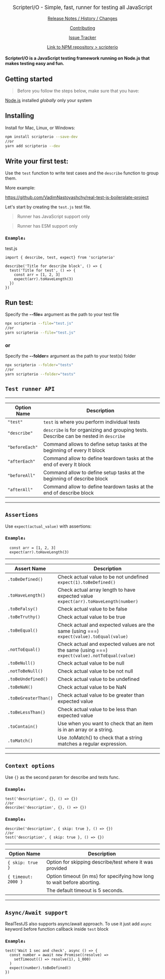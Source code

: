 <p align="center" style="font-size:120%;">
ScripterI/O - Simple, fast, runner for testing all JavaScript
</p>

<p align="center">
  <a href="./CHANGELOG.md">Release Notes / History / Changes</a> 
</p>
<p align="center">
  <a href="./CONTRIBUTING.md">Contributing</a> 
</p>
<p align="center">
  <a href="https://github.com/VadimNastoyashchy/scripterio/issues">Issue Tracker</a> 
</p>
<p align="center">
  <a href="https://www.npmjs.com/package/scripterio">Link to NPM repository > scripterio</a> 
</p>

#### ScripterI/O is a JavaScript testing framework running on Node.js that makes testing easy and fun.

## Getting started

> Before you follow the steps below, make sure that you have:

[Node.js](https://nodejs.org/en/download/) installed _globally_ only your system

## Installing

Install for Mac, Linux, or Windows:

```bash
npm install scripterio --save-dev
//or
yarn add scripterio --dev
```

## Write your first test:

Use the `test` function to write test cases and the `describe` function to group them. 

More example:

https://github.com/VadimNastoyashchy/real-test-js-boilerplate-project

Let's start by creating the `test.js` test file.

> Runner has JavaScript support only

> Runner has ESM support only

### `Example↓`

test.js

```
import { describe, test, expect} from 'scripterio'

describe('Title for describe block', () => {
  test('Title for test', () => {
    const arr = [1, 2, 3]
    expect(arr).toHaveLength(3)
  })
})
```

## Run test:
Specify the **--file=** argument as the path to your test file

```bash
npx scripterio --file="test.js"
//or
yarn scripterio --file="test.js"
```

### or
Specify the **--folder=** argument as the path to your test(s) folder

```bash
npx scripterio --folder="tests"
//or
yarn scripterio --folder="tests"
```



## `Test runner API`

---

| Option Name    | Description                                                                           |
| -------------- | ------------------------------------------------------------------------------------- |
| `"test"`       | `test` is where you perform individual tests                                          |
| `"describe"`   | `describe` is for organizing and grouping tests. Describe can be nested in `describe` |
| `"beforeEach"` | Command allows to define setup tasks at the beginning of every It block               |
| `"afterEach"`  | Command allow to define teardown tasks at the end of every It block                   |
| `"beforeAll"`  | Command allow to define setup tasks at the beginning of describe block                |
| `"afterAll"`   | Command allow to define teardown tasks at the end of describe block                   |

---

## `Assertions`

Use `expect(actual_value)` with assertions:

### `Example↓`

```
  const arr = [1, 2, 3]
  expect(arr).toHaveLength(3)
```

---

| Assert Name          | Description                                                                                     |
| -------------------- | ----------------------------------------------------------------------------------------------- |
| `.toBeDefined()`     | Check actual value to be not undefined `expect(1).toBeDefined()`                                |
| `.toHaveLength()`    | Check actual array length to have expected value `expect(arr).toHaveLength(number)`             |
| `.toBeFalsy()`       | Check actual value to be false                                                                  |
| `.toBeTruthy()`      | Check actual value to be true                                                                   |
| `.toBeEqual()`       | Check actual and expected values are the same (using ===) `expect(value).toEqual(value)`        |
| `.notToEqual()`      | Check actual and expected values are not the same (using ===) `expect(value).notToEqual(value)` |
| `.toBeNull()`        | Check actual value to be null                                                                   |
| `.notToBeNull()`     | Check actual value to be not null                                                               |
| `.toBeUndefined()`   | Check actual value to be undefined                                                              |
| `.toBeNaN()`         | Check actual value to be NaN                                                                    |
| `.toBeGreaterThan()` | Check actual value to be greater than expected value                                            |
| `.toBeLessThan()`    | Check actual value to be less than expected value                                               |
| `.toContain()`       | Use when you want to check that an item is in an array or a string.                             |
| `.toMatch()`         | Use .toMatch() to check that a string matches a regular expression.                             |

---

## `Context options`

Use `{}` as the second param for describe and tests func.

### `Example↓`

```
test('description', {}, () => {})
//or
describe('description', {}, () => {})
```

### `Example↓`

```
describe('description', { skip: true }, () => {})
//or
test('description', { skip: true }, () => {})
```

---

| Option Name         | Description                                                             |
| ------------------- | ----------------------------------------------------------------------- |
| `{ skip: true }`    | Option for skipping describe/test where it was provided                 |
| `{ timeout: 2000 }` | Option timeout (in ms) for specifying how long to wait before aborting. |
|                     | The default timeout is 5 seconds.                                       |

---

## `Async/Await support`

RealTestJS also supports async/await approach.
To use it just add `async` keyword before function callback inside `test` block

### `Example↓`

```
test('Wait 1 sec and check', async () => {
  const number = await new Promise((resolve) =>
    setTimeout(() => resolve(1), 1_000)
  )
  expect(number).toBeDefined()
})
```
